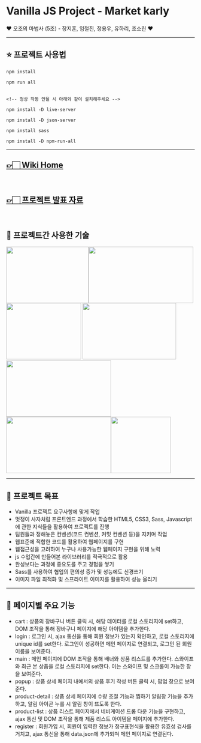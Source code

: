 # Vanilla JS Project - Market karly

❤️ 오조의 마법사 (5조) - 장지훈, 임철진, 정용우, 유하리, 조소린 ❤️

---

## ⭐️ 프로젝트 사용법

```
npm install

npm run all


<!-- 정상 작동 안될 시 아래와 같이 설치해주세요 -->

npm install -D live-server

npm install -D json-server

npm install sass

npm install -D npm-run-all
```

---

## [👉🏻 Wiki Home](https://github.com/Dev5ps/market-karly/wiki)

<br>

## [👉🏻 프로젝트 발표 자료](https://docs.google.com/presentation/d/13eXj9ZFejSSjgW5m5k-wk28RsCuU6WVdq-wcgisAU-o/edit#slide=id.p)

<br>

## 📓 프로젝트간 사용한 기술

<img src="https://images.velog.io/images/vvsogi/post/0e2059e7-0dcb-4433-8e8a-83be6e9b1ba2/html.webp" width="220" height="150"/><img src="https://velog.velcdn.com/images/ahn-sujin/post/97b66d26-1525-4764-bc97-f330033841d9/image.png" width="280" height="150"/><img src="https://res.cloudinary.com/devdevil/image/upload/v1606462633/illunex_blog/2020-11-27-thumb.jpg" width="200" height="150"/>
<img src="https://images.velog.io/images/leehaeun0/post/524ca7a7-cac1-4753-9577-132705a27f20/git%20(1).png" width="250" height="150"/><img src="https://blog.kakaocdn.net/dn/cwfjTP/btraGHcNx6d/EhZulPwWdKIanh1zFikY00/img.png" width="280" height="150"/><img src="https://i.pcmag.com/imagery/reviews/07td46ju7p6lLVb0QGwc5VF-6.fit_scale.size_760x427.v1569479844.jpg" width="280" height="150"/><img src="https://play-lh.googleusercontent.com/3zprDaMF45riHFTe2Bx7e9xYJbddnMD46xLc_TiH1UXeeF4WIZeP5d6NXH4Sr3kehfC1" width="160" height="150"/>

---

## 📑 프로젝트 목표

- Vanilla 프로젝트 요구사항에 맞게 작업
- 멋쟁이 사자처럼 프론트엔드 과정에서 학습한 HTML5, CSS3, Sass, Javascript 에 관한 지식들을 활용하여 프로젝트를 진행
- 팀원들과 정해놓은 컨벤션(코드 컨벤션, 커밋 컨벤션 등)을 지키며 작업
- 웹표준에 적합한 코드를 활용하여 웹페이지를 구현
- 웹접근성을 고려하여 누구나 사용가능한 웹페이지 구현을 위해 노력
- js 수업간에 만들어본 라이브러리를 적극적으로 활용
- 완성보다는 과정에 중요도를 주고 경험을 쌓기
- Sass를 사용하여 협업의 편의성 증가 및 성능에도 신경쓰기
- 이미지 파일 최적화 및 스프라이트 이미지를 활용하여 성능 올리기

---

## 📑 페이지별 주요 기능

- cart  :  상품의 장바구니 버튼 클릭 시, 해당 데이터를 로컬 스토리지에 set하고, DOM 조작을 통해 장바구니 페이지에 해당 아이템을 추가한다.
- login : 로그인 시, ajax 통신을 통해 회원 정보가 있는지 확인하고, 로컬 스토리지에 unique id를 set한다. 로그인이 성공하면 메인 페이지로 연결되고, 로그인 된 회원 이름을 보여준다.
- main : 메인 페이지에 DOM 조작을 통해 배너와 상품 리스트를 추가한다.
스와이프와 최근 본 상품을 로컬 스토리지에 set한다. 이는 스와이프 및 스크롤이 가능한 창을 보여준다.
- popup : 상품 상세 페이지 내에서의 상품 후기 작성 버튼 클릭 시, 팝업 창으로 보여준다.
- product-detail : 상품 상세 페이지에 수량 조절 기능과 찜하기 알림창 기능을 추가하고, 알림 아이콘 누를 시 알림 창이 뜨도록 한다.
- product-list : 상품 리스트 페이지에서 네비게이션 드롭 다운 기능을 구현하고, ajax 통신 및 DOM 조작을 통해 제품 리스트 아이템을 페이지에 추가한다.
- register : 회원가입 시, 회원이 입력한 정보가 정규표현식을 활용한 유효성 검사를 거치고, ajax 통신을 통해 data.json에 추가되며 메인 페이지로 연결된다. 

